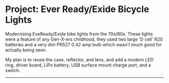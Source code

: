 # Project: Ever Ready/Exide Bicycle Lights

Modernising EveReady/Exide bike lights from the 70s/80s. These lights were a feature of any Gen-X-ers childhood, they used two large 'D cell' R20 batteries and a very dim PR527 0.42 amp bulb which wasn't much good for actually being seen.  

My plan is to reuse the case, reflector, and lens, and add a modern LED ring, driver board, LiPo battery, USB surface mount charge port, and a switch.
<hr>
